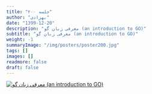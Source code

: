 ```yaml
---
title: "جلسه ۲۰۰"
author: "بهزادی"
date: "1399-12-20"
description: "معرفی زبان گو (an introduction to GO)"
subtitle: "معرفی زبان گو (an introduction to GO)"
weight: -1
summaryImage: "/img/posters/poster200.jpg"
tags: []
images: []
readmore: false
draft: false
---
```

[![معرفی زبان گو (an introduction to GO)](/img/posters/poster200.jpg)](/img/posters/poster200.jpg)
